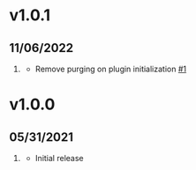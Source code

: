 # v1.0.1
##  11/06/2022

1. [](#improved)
    * Remove purging on plugin initialization [#1](https://github.com/TheDancingCode/grav-plugin-nextcloud/issues/1)

# v1.0.0
##  05/31/2021

1. [](#new)
    * Initial release
